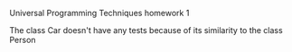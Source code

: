 Universal Programming Techniques homework 1

The class Car doesn't have any tests because of its similarity to the class Person